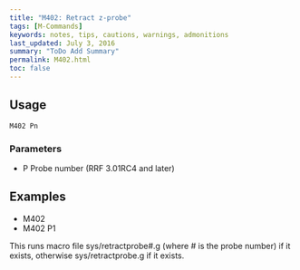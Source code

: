 ```yaml
---
title: "M402: Retract z-probe" 
tags: [M-Commands]
keywords: notes, tips, cautions, warnings, admonitions
last_updated: July 3, 2016
summary: "ToDo Add Summary"
permalink: M402.html
toc: false
---
```


## Usage ##
```
M402 Pn
```

### Parameters ###

+ P Probe number (RRF 3.01RC4 and later)

## Examples ##

+ M402
+ M402 P1

This runs macro file sys/retractprobe#.g (where # is the probe number) if it exists, otherwise sys/retractprobe.g if it exists.
